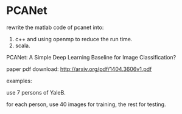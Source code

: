 PCANet
======

rewrite the matlab code of pcanet into:
1. c++ and using openmp to reduce the run time.
2. scala. 

PCANet: A Simple Deep Learning Baseline for Image Classification?

paper pdf download: http://arxiv.org/pdf/1404.3606v1.pdf


examples:

use 7 persons of YaleB.

for each person, use 40 images for training, the rest for testing.
